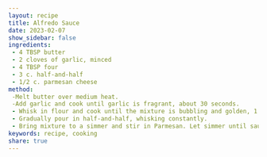 ```yaml
---
layout: recipe
title: Alfredo Sauce
date: 2023-02-07
show_sidebar: false
ingredients: 
 - 4 TBSP butter
 - 2 cloves of garlic, minced
 - 4 TBSP four
 - 3 c. half-and-half
 - 1/2 c. parmesan cheese
method:
 -Melt butter over medium heat. 
 -Add garlic and cook until garlic is fragrant, about 30 seconds. 
 - Whisk in flour and cook until the mixture is bubbling and golden, 1 minute more. 
 - Gradually pour in half-and-half, whisking constantly.
 - Bring mixture to a simmer and stir in Parmesan. Let simmer until sauce thickens, 1 minute, then season with salt and pepper.
keywords: recipe, cooking
share: true
---
```


